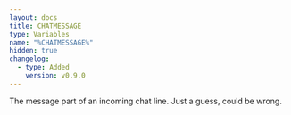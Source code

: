 ```yaml
---
layout: docs
title: CHATMESSAGE
type: Variables
name: "%CHATMESSAGE%"
hidden: true
changelog:
  - type: Added
    version: v0.9.0
---
```

The message part of an incoming chat line. Just a guess, could be wrong.
